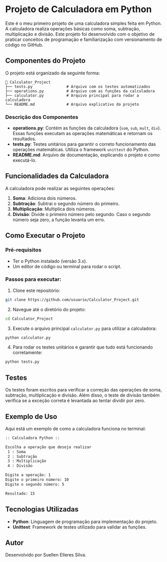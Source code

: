 
# Projeto de Calculadora em Python

Este é o meu primeiro projeto de uma calculadora simples feita em Python. A calculadora realiza operações básicas como soma, subtração, multiplicação e divisão. Este projeto foi desenvolvido com o objetivo de praticar conceitos de programação e familiarização com versionamento de código no GitHub.

## Componentes do Projeto

O projeto está organizado da seguinte forma:

```
📂 Calculator_Project
├── tests.py               # Arquivo com os testes automatizados
├── operations.py          # Arquivo com as funções da calculadora
├── calculator.py          # Arquivo principal para rodar a calculadora
└── README.md              # Arquivo explicativo do projeto
```

### Descrição dos Componentes

- **operations.py**: Contém as funções da calculadora (`som`, `sub`, `mult`, `div`). Essas funções executam as operações matemáticas e retornam os resultados.
- **tests.py**: Testes unitários para garantir o correto funcionamento das operações matemáticas. Utiliza o framework `unittest` do Python.
- **README.md**: Arquivo de documentação, explicando o projeto e como executá-lo.

## Funcionalidades da Calculadora

A calculadora pode realizar as seguintes operações:

1. **Soma**: Adiciona dois números.
2. **Subtração**: Subtrai o segundo número do primeiro.
3. **Multiplicação**: Multiplica dois números.
4. **Divisão**: Divide o primeiro número pelo segundo. Caso o segundo número seja zero, a função levanta um erro.

## Como Executar o Projeto

### Pré-requisitos

- Ter o Python instalado (versão 3.x).
- Um editor de código ou terminal para rodar o script.

### Passos para executar:

1. Clone este repositório:

```bash
git clone https://github.com/usuario/Calculator_Project.git
```

2. Navegue até o diretório do projeto:

```bash
cd Calculator_Project
```

3. Execute o arquivo principal `calculator.py` para utilizar a calculadora:

```bash
python calculator.py
```

4. Para rodar os testes unitários e garantir que tudo está funcionando corretamente:

```bash
python tests.py
```

## Testes

Os testes foram escritos para verificar a correção das operações de soma, subtração, multiplicação e divisão. Além disso, o teste de divisão também verifica se a exceção correta é levantada ao tentar dividir por zero.

## Exemplo de Uso

Aqui está um exemplo de como a calculadora funciona no terminal:

```bash
:: Calculadora Python ::

Escolha a operação que deseja realizar
 1 : Soma
 2 : Subtração
 3 : Multiplicação
 4 : Divisão

Digite a operação: 1
Digite o primeiro número: 10
Digite o segundo número: 5

Resultado: 15
```

## Tecnologias Utilizadas

- **Python**: Linguagem de programação para implementação do projeto.
- **Unittest**: Framework de testes utilizado para validar as funções.

## Autor

Desenvolvido por Suellen Elleres Silva.
